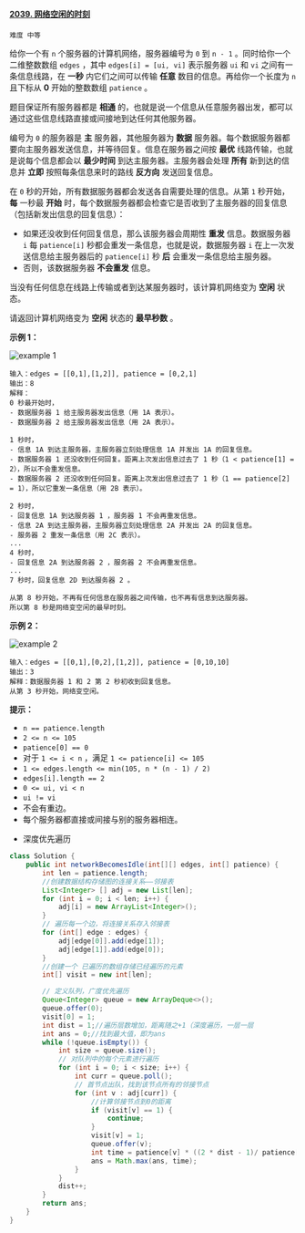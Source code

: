 #### [2039. 网络空闲的时刻](https://leetcode-cn.com/problems/the-time-when-the-network-becomes-idle/)

`难度 中等`

给你一个有 `n` 个服务器的计算机网络，服务器编号为 `0` 到 `n - 1` 。同时给你一个二维整数数组 `edges` ，其中 `edges[i] = [ui, vi]` 表示服务器 `ui` 和 `vi` 之间有一条信息线路，在 **一秒** 内它们之间可以传输 **任意** 数目的信息。再给你一个长度为 `n` 且下标从 **0** 开始的整数数组 `patience` 。

题目保证所有服务器都是 **相通** 的，也就是说一个信息从任意服务器出发，都可以通过这些信息线路直接或间接地到达任何其他服务器。

编号为 `0` 的服务器是 **主** 服务器，其他服务器为 **数据** 服务器。每个数据服务器都要向主服务器发送信息，并等待回复。信息在服务器之间按 **最优** 线路传输，也就是说每个信息都会以 **最少时间** 到达主服务器。主服务器会处理 **所有** 新到达的信息并 **立即** 按照每条信息来时的路线 **反方向** 发送回复信息。

在 `0` 秒的开始，所有数据服务器都会发送各自需要处理的信息。从第 `1` 秒开始，**每** 一秒最 **开始** 时，每个数据服务器都会检查它是否收到了主服务器的回复信息（包括新发出信息的回复信息）：

- 如果还没收到任何回复信息，那么该服务器会周期性 **重发** 信息。数据服务器 `i` 每 `patience[i]` 秒都会重发一条信息，也就是说，数据服务器 `i` 在上一次发送信息给主服务器后的 `patience[i]` 秒 **后** 会重发一条信息给主服务器。
- 否则，该数据服务器 **不会重发** 信息。

当没有任何信息在线路上传输或者到达某服务器时，该计算机网络变为 **空闲** 状态。

请返回计算机网络变为 **空闲** 状态的 **最早秒数** 。

 

**示例 1：**

![example 1](https://assets.leetcode.com/uploads/2021/09/22/quiet-place-example1.png)

```
输入：edges = [[0,1],[1,2]], patience = [0,2,1]
输出：8
解释：
0 秒最开始时，
- 数据服务器 1 给主服务器发出信息（用 1A 表示）。
- 数据服务器 2 给主服务器发出信息（用 2A 表示）。

1 秒时，
- 信息 1A 到达主服务器，主服务器立刻处理信息 1A 并发出 1A 的回复信息。
- 数据服务器 1 还没收到任何回复。距离上次发出信息过去了 1 秒（1 < patience[1] = 2），所以不会重发信息。
- 数据服务器 2 还没收到任何回复。距离上次发出信息过去了 1 秒（1 == patience[2] = 1），所以它重发一条信息（用 2B 表示）。

2 秒时，
- 回复信息 1A 到达服务器 1 ，服务器 1 不会再重发信息。
- 信息 2A 到达主服务器，主服务器立刻处理信息 2A 并发出 2A 的回复信息。
- 服务器 2 重发一条信息（用 2C 表示）。
...
4 秒时，
- 回复信息 2A 到达服务器 2 ，服务器 2 不会再重发信息。
...
7 秒时，回复信息 2D 到达服务器 2 。

从第 8 秒开始，不再有任何信息在服务器之间传输，也不再有信息到达服务器。
所以第 8 秒是网络变空闲的最早时刻。
```

**示例 2：**

![example 2](https://assets.leetcode.com/uploads/2021/09/04/network_a_quiet_place_2.png)

```
输入：edges = [[0,1],[0,2],[1,2]], patience = [0,10,10]
输出：3
解释：数据服务器 1 和 2 第 2 秒初收到回复信息。
从第 3 秒开始，网络变空闲。
```

 

**提示：**

- `n == patience.length`
- `2 <= n <= 105`
- `patience[0] == 0`
- 对于 `1 <= i < n` ，满足 `1 <= patience[i] <= 105`
- `1 <= edges.length <= min(105, n * (n - 1) / 2)`
- `edges[i].length == 2`
- `0 <= ui, vi < n`
- `ui != vi`
- 不会有重边。
- 每个服务器都直接或间接与别的服务器相连。





* 深度优先遍历

```java
class Solution {
    public int networkBecomesIdle(int[][] edges, int[] patience) {
        int len = patience.length;
        //创建数据结构存储图的连接关系——邻接表
        List<Integer> [] adj = new List[len];
        for (int i = 0; i < len; i++) {
            adj[i] = new ArrayList<Integer>();
        }
        // 遍历每一个边，将连接关系存入邻接表
        for (int[] edge : edges) {
            adj[edge[0]].add(edge[1]);
            adj[edge[1]].add(edge[0]);
        }
        //创建一个 已遍历的数组存储已经遍历的元素
        int[] visit = new int[len];

        // 定义队列，广度优先遍历
        Queue<Integer> queue = new ArrayDeque<>();
        queue.offer(0);
        visit[0] = 1;
        int dist = 1;//遍历层数增加，距离随之+1（深度遍历，一层一层
        int ans = 0;//找到最大值，即为ans
        while (!queue.isEmpty()) {
            int size = queue.size();
            // 对队列中的每个元素进行遍历
            for (int i = 0; i < size; i++) {
                int curr = queue.poll();
                // 首节点出队，找到该节点所有的邻接节点
                for (int v : adj[curr]) {
                    //计算邻接节点到0的距离
                    if (visit[v] == 1) {
                        continue;
                    }
                    visit[v] = 1;
                    queue.offer(v);
                    int time = patience[v] * ((2 * dist - 1)/ patience[v]) + 2 * dist + 1;
                    ans = Math.max(ans, time);
                }
            }
            dist++;
        }
        return ans;
    }
}
```

